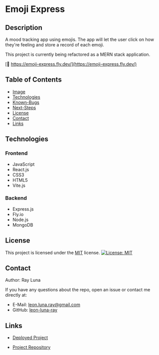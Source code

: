 # Emoji Express

## Description

A mood tracking app using emojis. The app will let the user click on how they're feeling and store a record of each emoji.

This project is currently being refactored as a MERN stack application.

[🚀 https://emoji-express.fly.dev/](https://emoji-express.fly.dev/)

## Table of Contents

- [Image](#image)
- [Technologies](#technologies)
- [Known-Bugs](#known-bugs)
- [Next-Steps](#next-steps)
- [License](#license)
- [Contact](#contact)
- [Links](#links)


## Technologies

### Frontend
- JavaScript
- React.js
- CSS3
- HTML5
- Vite.js

### Backend
- Express.js
- Fly.io
- Node.js
- MongoDB

## License

This project is licensed under the [MIT](https://opensource.org/licenses/MIT) license.
[![License: MIT](https://img.shields.io/badge/License-MIT-yellow.svg)](https://opensource.org/licenses/MIT)

## Contact

Author: Ray Luna

If you have any questions about the repo, open an issue or contact me directly at:

- E-Mail: leon.luna.ray@gmail.com
- GitHub: [leon-luna-ray](https://github.com/leon-luna-ray)

## Links

- [Deployed Project](https://emoji-express.fly.dev/)

- [Project Repository](https://github.com/leon-luna-ray/emoji-express/)
